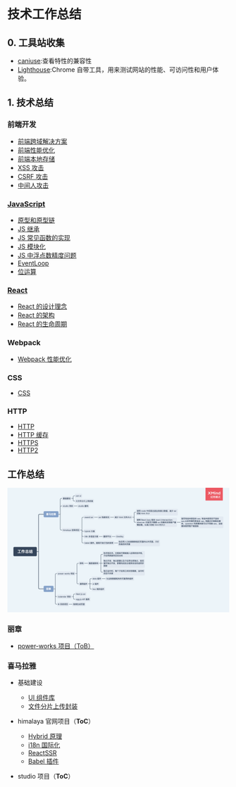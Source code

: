 # 技术工作总结

## 0. 工具站收集

- [caniuse](https://caniuse.com/):查看特性的兼容性
- [Lighthouse](https://developers.google.com/web/tools/lighthouse/?utm_source=devtools):Chrome 自带工具，用来测试网站的性能、可访问性和用户体验。

## 1. 技术总结

### 前端开发

- [前端跨域解决方案](./技术/前端开发/前端跨域解决方案.md)
- [前端性能优化](./技术/前端开发/前端性能优化/README.md)
- [前端本地存储](./技术/前端开发/前端本地存储.md)
- [XSS 攻击](./技术/前端开发/前端安全/XSS攻击.md)
- [CSRF 攻击](./技术/前端开发/前端安全/CSRF攻击.md)
- [中间人攻击](./技术/前端开发/前端安全/中间人攻击.md)

### [JavaScript](./技术/JavaScript/README.md)

- [原型和原型链](./技术/JavaScript/原型和原型链.md)
- [JS 继承](./技术/JavaScript/JS继承.md)
- [JS 常见函数的实现](./技术/JavaScript/JS常见函数的实现.md)
- [JS 模块化](./技术/JavaScript/JS模块化.md)
- [JS 中浮点数精度问题](./技术/JavaScript/JS中浮点数精度问题.md)
- [EventLoop](./技术/JavaScript/EventLoop.md)
- [位运算](./技术/JavaScript/位运算.md)

### [React](./技术/React/README.md)

- [React 的设计理念](./技术/React/React的设计理念.md)
- [React 的架构](./技术/React/React的架构.md)
- [React 的生命周期](./技术/React/React的生命周期.md)

### Webpack

- [Webpack 性能优化](./技术/Webpack/Webpack性能优化.md)

### CSS

- [CSS](./技术/CSS/CSS.md)

### HTTP

- [HTTP](./技术/HTTP/HTTP.md)
- [HTTP 缓存](./技术/HTTP/HTTP缓存.md)
- [HTTPS](./技术/HTTP/HTTPS.md)
- [HTTP2](./技术/HTTP/HTTP2.md)

## 工作总结

<img src="./assets/工作总结.png">

### 丽章

- [power-works 项目（ToB）](./丽章/power-works项目.md)

### 喜马拉雅

- 基础建设

  - [UI 组件库](./喜马拉雅/基础建设/UI组件库.md)
  - [文件分片上传封装](./喜马拉雅/基础建设/文件分片上传封装.md)

- himalaya 官网项目（**ToC**）

  - [Hybrid 原理](./喜马拉雅/himalaya官网项目/Hybrid原理.md)
  - [i18n 国际化](./喜马拉雅/himalaya官网项目/i18n国际化.md)
  - [ReactSSR](./喜马拉雅/himalaya官网项目/ReactSSR.md)
  - [Babel 插件](./喜马拉雅/himalaya官网项目/babel插件.md)

- studio 项目（**ToC**）
